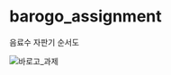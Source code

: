 # barogo_assignment
음료수 자판기 순서도

![바로고_과제](https://user-images.githubusercontent.com/65602673/158049688-b21ec834-cca6-46e5-8249-9374b56c48c8.png)
